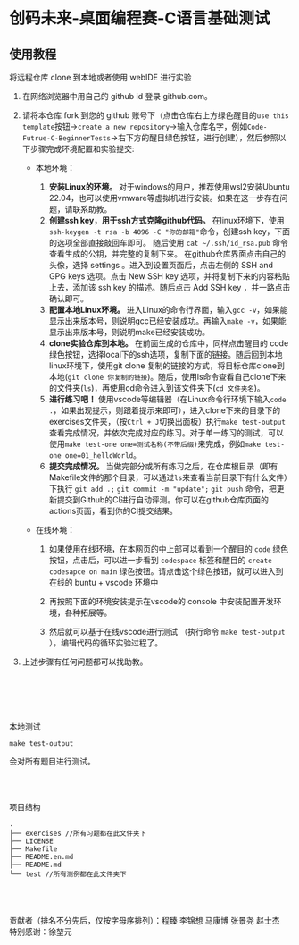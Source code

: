 # 创码未来-桌面编程赛-C语言基础测试

## 使用教程

将远程仓库 clone 到本地或者使用 webIDE 进行实验

1. 在网络浏览器中用自己的 github id 登录 github.com。
2. 请将本仓库 fork 到您的 github 账号下（点击仓库右上方绿色醒目的`use this template`按钮->`create a new repository`->输入仓库名字，例如`Code-Futrue-C-BeginnerTests`->右下方的醒目绿色按钮，进行创建），然后参照以下步骤完成环境配置和实验提交:
   - 本地环境：

     1.  **安装Linux的环境。** 对于windows的用户，推荐使用wsl2安装Ubuntu 22.04，也可以使用vmware等虚拟机进行安装。如果在这一步存在问题，请联系助教。
     2.  **创建ssh key，用于ssh方式克隆github代码。** 在linux环境下，使用`ssh-keygen -t rsa -b 4096 -C "你的邮箱"`命令，创建ssh key，下面的选项全部直接敲回车即可。 随后使用 `cat ~/.ssh/id_rsa.pub` 命令查看生成的公钥，并完整的复制下来。 在github仓库界面点击自己的头像，选择 settings 。进入到设置页面后，点击左侧的 SSH and GPG keys 选项。点击 New SSH key 选项，并将复制下来的内容粘贴上去，添加该 ssh key 的描述。随后点击 Add SSH key ，并一路点击确认即可。
     3.  **配置本地Linux环境。** 进入Linux的命令行界面，输入`gcc -v`，如果能显示出来版本号，则说明gcc已经安装成功。再输入`make -v`，如果能显示出来版本号，则说明make已经安装成功。
     4.  **clone实验仓库到本地。** 在前面生成的仓库中，同样点击醒目的 code 绿色按钮，选择local下的ssh选项，复制下面的链接。随后回到本地linux环境下，使用git clone 复制的链接的方式，将目标仓库clone到本地(`git clone 你复制的链接`)。随后，使用ls命令查看自己clone下来的文件夹(`ls`)，再使用cd命令进入到该文件夹下(`cd 文件夹名`)。
     5.  **进行练习吧！** 使用vscode等编辑器（在Linux命令行环境下输入`code .`，如果出现提示，则跟着提示来即可），进入clone下来的目录下的exercises文件夹，（按`Ctrl + J`切换出面板）执行`make test-output`查看完成情况，并依次完成对应的练习。对于单一练习的测试，可以使用`make test-one one=测试名称(不带后缀)`来完成，例如`make test-one one=01_helloWorld`。
     6.  **提交完成情况。** 当做完部分或所有练习之后，在仓库根目录（即有Makefile文件的那个目录，可以通过`ls`来查看当前目录下有什么文件）下执行 `git add .;` `git commit -m "update";` `git push` 命令，把更新提交到Github的CI进行自动评测。你可以在github仓库页面的actions页面，看到你的CI提交结果。

   - 在线环境：

     1. 如果使用在线环境，在本网页的中上部可以看到一个醒目的 `code` 绿色按钮，点击后，可以进一步看到 `codespace` 标签和醒目的 `create codesapce on main` 绿色按钮。请点击这个绿色按钮，就可以进入到在线的 buntu + vscode 环境中

     2. 再按照下面的环境安装提示在vscode的 console 中安装配置开发环境，各种拓展等。

     3. 然后就可以基于在线vscode进行测试 （执行命令 `make test-output` ），编辑代码的循环实验过程了。

3. 上述步骤有任何问题都可以找助教。

<br /><br /><br /><br />

本地测试

```
make test-output
```

会对所有题目进行测试。

<br /><br />

项目结构

```
.
├── exercises //所有习题都在此文件夹下
├── LICENSE
├── Makefile 
├── README.en.md
├── README.md
└── test //所有测例都在此文件夹下
```

<br /><br /><br />
贡献者（排名不分先后，仅按字母序排列）：程臻 李锦想 马康博 张景尧 赵士杰<br />
特别感谢：徐堃元